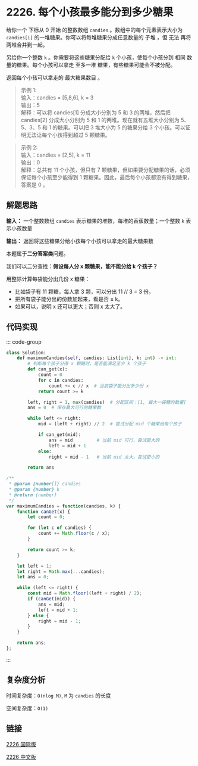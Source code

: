 # 2226. 每个小孩最多能分到多少糖果 <Badge type="warning" text="Medium" />

给你一个 下标从 0 开始 的整数数组 `candies` 。数组中的每个元素表示大小为 `candies[i]` 的一堆糖果。你可以将每堆糖果分成任意数量的 子堆 ，但 无法 再将两堆合并到一起。

另给你一个整数 `k` 。你需要将这些糖果分配给 `k` 个小孩，使每个小孩分到 相同 数量的糖果。每个小孩可以拿走 至多一堆 糖果，有些糖果可能会不被分配。

返回每个小孩可以拿走的 最大糖果数目 。

>示例 1:  
输入：candies = [5,8,6], k = 3  
输出：5  
解释：可以将 candies[1] 分成大小分别为 5 和 3 的两堆，然后把 candies[2] 分成大小分别为 5 和 1 的两堆。现在就有五堆大小分别为 5、5、3、5 和 1 的糖果。可以把 3 堆大小为 5 的糖果分给 3 个小孩。可以证明无法让每个小孩得到超过 5 颗糖果。

>示例 2:  
输入：candies = [2,5], k = 11  
输出：0  
解释：总共有 11 个小孩，但只有 7 颗糖果，但如果要分配糖果的话，必须保证每个小孩至少能得到 1 颗糖果。因此，最后每个小孩都没有得到糖果，答案是 0 。

## 解题思路

**输入：** 一个整数数组 `candies` 表示糖果的堆数，每堆的香蕉数量；一个整数 `k` 表示小孩数量

**输出：** 返回将这些糖果分给小孩每个小孩可以拿走的最大糖果数

本题属于**二分答案类**问题。

我们可以二分查找：**假设每人分 x 颗糖果，能不能分给 k 个孩子？**

用整除计算每袋能分出几份 x 糖果： 

* 比如袋子有 11 颗糖，每人拿 3 颗，可以分出 11 // 3 = 3 份。
* 把所有袋子能分出的份数加起来，看是否 ≥ k。
* 如果可以，说明 x 还可以更大；否则 x 太大了。

## 代码实现

::: code-group

```python
class Solution:
    def maximumCandies(self, candies: List[int], k: int) -> int:
        # 判断每个孩子分得 x 颗糖时，是否能满足至少 k 个孩子
        def can_get(x):
            count = 0
            for c in candies:
                count += c // x  # 当前袋子能分出多少份 x
            return count >= k

        left, right = 1, max(candies)  # 分配区间：[1, 最大一袋糖的数量]
        ans = 0  # 保存最大可行的糖果数

        while left <= right:
            mid = (left + right) // 2  # 尝试分配 mid 个糖果给每个孩子

            if can_get(mid):
                ans = mid         # 当前 mid 可行，尝试更大的
                left = mid + 1
            else:
                right = mid - 1   # 当前 mid 太大，尝试更小的

        return ans
```

```javascript
/**
 * @param {number[]} candies
 * @param {number} k
 * @return {number}
 */
var maximumCandies = function(candies, k) {
    function canGet(x) {
        let count = 0;

        for (let c of candies) {
            count += Math.floor(c / x);
        }

        return count >= k;
    }

    let left = 1;
    let right = Math.max(...candies);
    let ans = 0;

    while (left <= right) {
        const mid = Math.floor((left + right) / 2);
        if (canGet(mid)) {
            ans = mid;
            left = mid + 1;
        } else {
            right = mid - 1;
        }
    }

    return ans;
};
```

:::

## 复杂度分析

时间复杂度：`O(nlog M)`, `M` 为 `candies` 的长度

空间复杂度：`O(1)`

## 链接

[2226 国际版](https://leetcode.com/problems/maximum-candies-allocated-to-k-children/description/)

[2226 中文版](https://leetcode.cn/problems/maximum-candies-allocated-to-k-children/description/)
